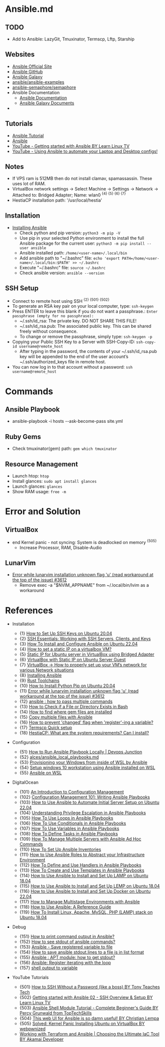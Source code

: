 # Ansible.md

## TODO
* Add to Ansible: LazyGit, Tmuxinator, Termscp, Lftp, Starship

## Websites
* [Ansible Official Site](https://www.ansible.com/)
* [Ansible GitHub](https://github.com/ansible/ansible)
* [Ansible Galaxy](https://galaxy.ansible.com/)
* [ansible/ansible-examples](https://github.com/ansible/ansible-examples)
* [ansible-semaphore/semaphore](https://github.com/ansible-semaphore/semaphore)
* Ansible Documentation
  * [Ansible Documentation](https://docs.ansible.com/ansible/latest/index.html)
  * [Ansible Galaxy Documents](https://galaxy.ansible.com/docs/)
* []()

## Tutorials
* [Ansible Tutorial](https://www.tutorialspoint.com/ansible/index.htm)
* [Ansible](https://training.galaxyproject.org/training-material/topics/admin/tutorials/ansible/tutorial.html)
* [YouTube - Getting started with Ansible BY Learn Linux TV](https://www.youtube.com/playlist?list=PLT98CRl2KxKEUHie1m24-wkyHpEsa4Y70)
* [YouTube - Using Ansible to automate your Laptop and Desktop configs!](https://www.youtube.com/watch?v=gIDywsGBqf4)

## Notes
* If VPS ram is 512MB then do not install clamav, spamassassin. These uses lot of RAM.
* VirtualBox network settings -> Select Machine -> Settings -> Network -> Attached to: Bridged Adapter; Name: wlan0 <sup>{4} {5} {6} {7}</sup>
* HestiaCP installation path: '/usr/local/hestia'

## Installation
* [Installing Ansible](https://docs.ansible.com/ansible/latest/installation_guide/intro_installation.html)
  * Check python and pip version: `python3 -m pip -V`
  * Use pip in your selected Python environment to install the full Ansible package for the current user: `python3 -m pip install --user ansible`
  * Ansible installed path: `/home/<user-name>/.local/bin`
  * Add ansible path to "~/.bashrc" file: `echo 'export PATH=/home/<user-name>/.local/bin:$PATH' >> ~/.bashrc`
  * Execute "~/.bashrc" file: `source ~/.bashrc`
  * Check ansible version: `ansible --version`  

## SSH Setup
* Connect to remote host using SSH <sup>{2} {501} {502}</sup>
* To generate an RSA key pair on your local computer, type: `ssh-keygen`
* Press ENTER to leave this blank if you do not want a passphrase.: `Enter passphrase (empty for no passphrase):`
  * ~/.ssh/id_rsa: The private key. DO NOT SHARE THIS FILE!
  * ~/.ssh/id_rsa.pub: The associated public key. This can be shared freely without consequence.
  * To change or remove the passphrase, simply type: `ssh-keygen -p`
* Copying your Public SSH Key to a Server with SSH-Copy-ID: `ssh-copy-id username@remote_host`
  * After typing in the password, the contents of your ~/.ssh/id_rsa.pub key will be appended to the end of the user account’s ~/.ssh/authorized_keys file in remote host.
* You can now log in to that account without a password: `ssh username@remote_host`

# Commands

## Ansible Playbook
* ansible-playbook -i hosts --ask-become-pass site.yml

## Ruby Gems
* Check tmuxinator(gem) path: `gem which tmuxinator`

## Resource Management
* Launch htop: `htop`
* Install glances: `sudo apt install glances`
* Launch glances: `glances`
* Show RAM usage: `free -m`

# Error and Solution

## VirtualBox
* end Kernel panic - not syncing: System is deadlocked on memory <sup>{505}</sup>
  * Increase Processor, RAM, Disable-Audio

## LunarVim

* [Error while lunarvim installation unknown flag 'u' (read workaround at the top of the issue) #3612](https://github.com/LunarVim/LunarVim/issues/3612)
  * Remove exec -a "$NVIM_APPNAME" from ~/.local/bin/lvim as a workaround

# References

* Installation
  * {1} [How to Set Up SSH Keys on Ubuntu 20.04](https://www.digitalocean.com/community/tutorials/how-to-set-up-ssh-keys-on-ubuntu-20-04)
  * {2} [SSH Essentials: Working with SSH Servers, Clients, and Keys](https://www.digitalocean.com/community/tutorials/ssh-essentials-working-with-ssh-servers-clients-and-keys)
  * {3} [How To Install and Configure Ansible on Ubuntu 22.04](https://www.digitalocean.com/community/tutorials/how-to-install-and-configure-ansible-on-ubuntu-22-04)
  * {4} [How to set a static IP on a virtualbox VM?](https://forums.virtualbox.org/viewtopic.php?t=104442)
  * {5} [Static IP for Ubuntu server in VirtualBox using Bridged Adapter](https://superuser.com/questions/456057/static-ip-for-ubuntu-server-in-virtualbox-using-bridged-adapter)
  * {6} [VirtualBox with Static IP on Ubuntu Server Guest](https://www.ernieleseberg.com/virtualbox-with-static-ip-on-ubuntu-server-guest/)
  * {7} [VirtualBox → How to properly set up your VM’s network for various Network situations](https://medium.com/code-kings/virtualbox-how-to-properly-set-up-your-vms-network-for-various-network-situations-f589ee3a8f8)
  * {8} [Installing Ansible](https://docs.ansible.com/ansible/latest/installation_guide/intro_installation.html)
  * {9} [Rust Toolchains](https://rust-lang.github.io/rustup/concepts/toolchains.html)
  * {10} [How to Install Python Pip on Ubuntu 20.04](https://linuxize.com/post/how-to-install-pip-on-ubuntu-20.04/)
  * {11} [Error while lunarvim installation unknown flag 'u' (read workaround at the top of the issue) #3612](https://github.com/LunarVim/LunarVim/issues/3612)
  * {12} [ansible : how to pass multiple commands](https://stackoverflow.com/questions/24851575/ansible-how-to-pass-multiple-commands)
  * {13} [How to Check if a File or Directory Exists in Bash](https://linuxize.com/post/bash-check-if-file-exists/)
  * {14} [How to find where gem files are installed](https://stackoverflow.com/questions/19072070/how-to-find-where-gem-files-are-installed)
  * {15} [Copy multiple files with Ansible](https://stackoverflow.com/questions/36696952/copy-multiple-files-with-ansible)
  * {16} [How to prevent 'changed' flag when 'register'-ing a variable?](https://stackoverflow.com/questions/23946112/how-to-prevent-changed-flag-when-register-ing-a-variable)
  * {17} [Termscp Quick setup](https://termscp.veeso.dev/get-started.html)
  * {18} [HestiaCP: What are the system requirements? Can I install?](https://forum.hestiacp.com/t/what-are-the-system-requirements-can-i-install/375)

* Configuration
  * {51} [How to Run Ansible Playbook Locally | Devops Junction](https://www.middlewareinventory.com/blog/run-ansible-playbook-locally/)
  * {52} [alces/ansible_local_playbooks.md](https://gist.github.com/alces/caa3e7e5f46f9595f715f0f55eef65c1)
  * {53} [Provisioning your Windows from inside of WSL by Ansible](https://github.com/Wintus/Ansible-WSL)
  * {54} [Setup windows 10 workstation using Ansible installed on WSL](https://stackoverflow.com/questions/58345011/setup-windows-10-workstation-using-ansible-installed-on-wsl)
  * {55} [Ansible on WSL](https://www.reddit.com/r/ansible/comments/q9uqnu/ansible_on_wsl/)
  
* DigitalOcean
  * {101} [An Introduction to Configuration Management](https://www.digitalocean.com/community/tutorials/an-introduction-to-configuration-management)
  * {102} [Configuration Management 101: Writing Ansible Playbooks](https://www.digitalocean.com/community/tutorials/configuration-management-101-writing-ansible-playbooks)
  * {103} [How to Use Ansible to Automate Initial Server Setup on Ubuntu 22.04](https://www.digitalocean.com/community/tutorials/how-to-use-ansible-to-automate-initial-server-setup-on-ubuntu-22-04)
  * {104} [Understanding Privilege Escalation in Ansible Playbooks](https://www.digitalocean.com/community/tutorials/understanding-privilege-escalation-in-ansible-playbooks)
  * {105} [How To Use Loops in Ansible Playbooks](https://www.digitalocean.com/community/tutorials/how-to-use-loops-in-ansible-playbooks)
  * {106} [How To Use Conditionals in Ansible Playbooks](https://www.digitalocean.com/community/tutorials/how-to-use-conditionals-in-ansible-playbooks)
  * {107} [How To Use Variables in Ansible Playbooks](https://www.digitalocean.com/community/tutorials/how-to-use-variables-in-ansible-playbooks)
  * {108} [How To Define Tasks in Ansible Playbooks](https://www.digitalocean.com/community/tutorials/how-to-define-tasks-in-ansible-playbooks)
  * {109} [How To Manage Multiple Servers with Ansible Ad Hoc Commands](https://www.digitalocean.com/community/cheatsheets/how-to-manage-multiple-servers-with-ansible-ad-hoc-commands)
  * {110} [How To Set Up Ansible Inventories](https://www.digitalocean.com/community/tutorials/how-to-set-up-ansible-inventories)
  * {111} [How to Use Ansible Roles to Abstract your Infrastructure Environment](https://www.digitalocean.com/community/tutorials/how-to-use-ansible-roles-to-abstract-your-infrastructure-environment)
  * {112} [How To Define and Use Handlers in Ansible Playbooks](https://www.digitalocean.com/community/tutorials/how-to-define-and-use-handlers-in-ansible-playbooks)
  * {113} [How To Create and Use Templates in Ansible Playbooks](https://www.digitalocean.com/community/tutorials/how-to-create-and-use-templates-in-ansible-playbooks)
  * {114} [How to Use Ansible to Install and Set Up LAMP on Ubuntu 18.04](https://www.digitalocean.com/community/tutorials/how-to-use-ansible-to-install-and-set-up-lamp-on-ubuntu-18-04)
  * {115} [How to Use Ansible to Install and Set Up LEMP on Ubuntu 18.04](https://www.digitalocean.com/community/tutorials/how-to-use-ansible-to-install-and-set-up-lemp-on-ubuntu-18-04)
  * {116} [How to Use Ansible to Install and Set Up Docker on Ubuntu 22.04](https://www.digitalocean.com/community/tutorials/how-to-use-ansible-to-install-and-set-up-docker-on-ubuntu-22-04)
  * {117} [How to Manage Multistage Environments with Ansible](https://www.digitalocean.com/community/tutorials/how-to-manage-multistage-environments-with-ansible)
  * {118} [How to Use Ansible: A Reference Guide](https://www.digitalocean.com/community/cheatsheets/how-to-use-ansible-cheat-sheet-guide)
  * {119} [How To Install Linux, Apache, MySQL, PHP (LAMP) stack on Ubuntu 18.04](https://www.digitalocean.com/community/tutorials/how-to-install-linux-apache-mysql-php-lamp-stack-ubuntu-18-04)

* Debug
  * {151} [How to print command output in Ansible?](https://linuxhint.com/print-command-output-ansible/)
  * {152} [How to see stdout of ansible commands?](https://serverfault.com/questions/537060/how-to-see-stdout-of-ansible-commands)
  * {153} [Ansible - Save registered variable to file](https://stackoverflow.com/questions/26732241/ansible-save-registered-variable-to-file)
  * {154} [How to save ansible stdout.lines to a file is in list format](https://unix.stackexchange.com/questions/444677/how-to-save-ansible-stdout-lines-to-a-file-is-in-list-format)
  * {155} [Ansible : APT module: how to get stdout?](https://stackoverflow.com/questions/51410696/ansible-apt-module-how-to-get-stdout)
  * {156} [Ansible: Register iterating with the loop](https://stackoverflow.com/questions/68388949/ansible-register-iterating-with-the-loop)
  * {157} [shell output to variable](http://net.cmed.us/Home/unixlinux/ansible/shell-output-to-variable)

* YouTube Tutorials
  * {501} [How to SSH Without a Password (like a boss) BY Tony Teaches Tech](https://www.youtube.com/watch?v=j2vBT3T79Pg)
  * {502} [Getting started with Ansible 02 - SSH Overview & Setup BY Learn Linux TV](https://www.youtube.com/watch?v=-Q4T9wLsvOQ)
  * {503} [Ansible Shell Module Tutorial - Complete Beginner's Guide BY Percy Grunwald from TopTechSkills](https://www.youtube.com/watch?v=57gAqKvAKck)
  * {504} [This web UI for Ansible is so damn useful! BY Christian Lempa](https://www.youtube.com/watch?v=NyOSoLn5T5U)
  * {505} [Solved: Kernel Panic Installing Ubuntu on VirtualBox BY webpwnized](https://www.youtube.com/watch?v=cRLPPZdrHwM)
  * [Working with Terraform and Ansible | Choosing the Ultimate IaC Tool BY Akamai Developer](https://www.youtube.com/watch?v=zFwUaPwuJxU)
